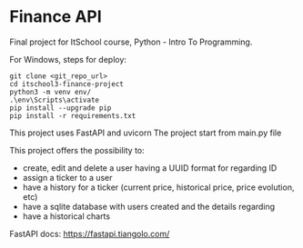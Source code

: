 # Finance API

Final project for ItSchool course, Python - Intro To Programming.

For Windows, steps for deploy:
``````
git clone <git_repo_url> 
cd itschool3-finance-project
python3 -m venv env/
.\env\Scripts\activate 
pip install --upgrade pip
pip install -r requirements.txt

``````

This project uses FastAPI and uvicorn 
The project start from main.py file

This project offers the possibility to:
- create, edit and delete a user having a UUID format for regarding ID
- assign a ticker to a user
- have a history for a ticker (current price, historical price, price evolution, etc)
- have a sqlite database with users created and the details regarding
- have a historical charts

FastAPI docs: https://fastapi.tiangolo.com/